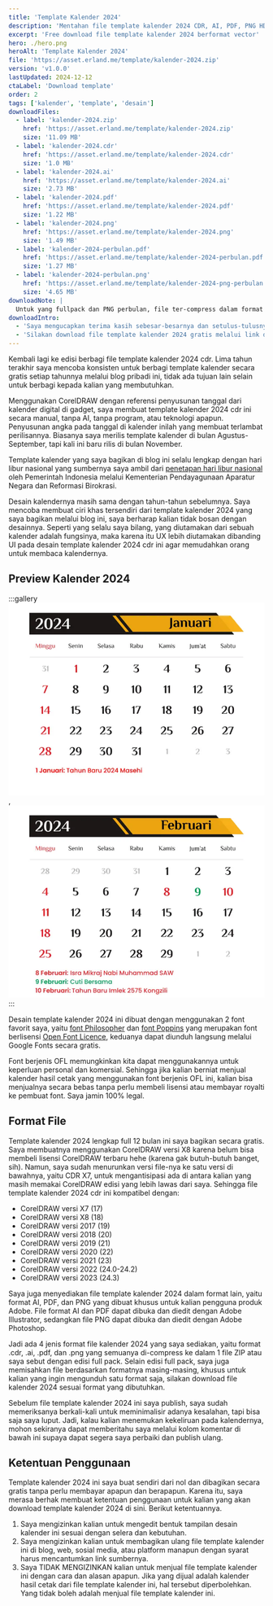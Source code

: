 ```yaml
---
title: 'Template Kalender 2024'
description: 'Mentahan file template kalender 2024 CDR, AI, PDF, PNG HD sekali klik link download gratis 100% full 12 bulan lengkap hari libur nasional.'
excerpt: 'Free download file template kalender 2024 berformat vector'
hero: ./hero.png
heroAlt: 'Template Kalender 2024'
file: 'https://asset.erland.me/template/kalender-2024.zip'
version: 'v1.0.0'
lastUpdated: 2024-12-12
ctaLabel: 'Download template'
order: 2
tags: ['kalender', 'template', 'desain']
downloadFiles:
  - label: 'kalender-2024.zip'
    href: 'https://asset.erland.me/template/kalender-2024.zip'
    size: '11.09 MB'
  - label: 'kalender-2024.cdr'
    href: 'https://asset.erland.me/template/kalender-2024.cdr'
    size: '1.0 MB'
  - label: 'kalender-2024.ai'
    href: 'https://asset.erland.me/template/kalender-2024.ai'
    size: '2.73 MB'
  - label: 'kalender-2024.pdf'
    href: 'https://asset.erland.me/template/kalender-2024.pdf'
    size: '1.22 MB'
  - label: 'kalender-2024.png'
    href: 'https://asset.erland.me/template/kalender-2024.png'
    size: '1.49 MB'
  - label: 'kalender-2024-perbulan.pdf'
    href: 'https://asset.erland.me/template/kalender-2024-perbulan.pdf'
    size: '1.27 MB'
  - label: 'kalender-2024-perbulan.png'
    href: 'https://asset.erland.me/template/kalender-2024-png-perbulan.zip'
    size: '4.65 MB'
downloadNote: |
  Untuk yang fullpack dan PNG perbulan, file ter-compress dalam format ZIP, perlu di-extract. Jika terdapat kendala, beri tahu saya melalui kolom komentar di bawah ini, akan saya usahakan respons secepatnya. Butuh komunikasi lebih lanjut? Hubungi saya melalui email hello@erland.me
downloadIntro:
  - 'Saya mengucapkan terima kasih sebesar-besarnya dan setulus-tulusnya kepada semuanya yang menghargai karya saya yang tidak seberapa ini. Sejak awal niat saya hanya untuk membantu dan berbagi ke sesama.'
  - 'Silakan download file template kalender 2024 gratis melalui link download di bawah ini. Link akan langsung terhubung ke file-nya, jadi hanya butuh sekali klik saja tanpa perlu melewati halaman safelink apapun yang merepotkan seperti di web lain. Semoga bermanfaat!'
---
```


Kembali lagi ke edisi berbagi file template kalender 2024 cdr. Lima tahun terakhir saya mencoba konsisten untuk berbagi template kalender secara gratis setiap tahunnya melalui blog pribadi ini, tidak ada tujuan lain selain untuk berbagi kepada kalian yang membutuhkan.

Menggunakan CorelDRAW dengan referensi penyusunan tanggal dari kalender digital di gadget, saya membuat template kalender 2024 cdr ini secara manual, tanpa AI, tanpa program, atau teknologi apapun. Penyusunan angka pada tanggal di kalender inilah yang membuat terlambat perilisannya. Biasanya saya merilis template kalender di bulan Agustus-September, tapi kali ini baru rilis di bulan November.

Template kalender yang saya bagikan di blog ini selalu lengkap dengan hari libur nasional yang sumbernya saya ambil dari [penetapan hari libur nasional](https://www.menpan.go.id/site/berita-terkini/pemerintah-tetapkan-hari-libur-nasional-dan-cuti-bersama-2024) oleh Pemerintah Indonesia melalui Kementerian Pendayagunaan Aparatur Negara dan Reformasi Birokrasi.

Desain kalendernya masih sama dengan tahun-tahun sebelumnya. Saya mencoba membuat ciri khas tersendiri dari template kalender 2024 yang saya bagikan melalui blog ini, saya berharap kalian tidak bosan dengan desainnya. Seperti yang selalu saya bilang, yang diutamakan dari sebuah kalender adalah fungsinya, maka karena itu UX lebih diutamakan dibanding UI pada desain template kalender 2024 cdr ini agar memudahkan orang untuk membaca kalendernya.

## Preview Kalender 2024

:::gallery
![Preview Template 2024](./template-kalender-2024.webp 'Januari'),
![Preview Template 2024](./download-template-kalender-2024.webp 'Februari')
:::

Desain template kalender 2024 ini dibuat dengan menggunakan 2 font favorit saya, yaitu [font Philosopher](https://fonts.google.com/specimen/Philosopher) dan [font Poppins](https://fonts.google.com/specimen/Poppins) yang merupakan font berlisensi [Open Font Licence](https://scripts.sil.org/cms/scripts/page.php?site_id=nrsi&id=OFL), keduanya dapat diunduh langsung melalui Google Fonts secara gratis.

Font berjenis OFL memungkinkan kita dapat menggunakannya untuk keperluan personal dan komersial. Sehingga jika kalian berniat menjual kalender hasil cetak yang menggunakan font berjenis OFL ini, kalian bisa menjualnya secara bebas tanpa perlu membeli lisensi atau membayar royalti ke pembuat font. Saya jamin 100% legal.

## Format File

Template kalender 2024 lengkap full 12 bulan ini saya bagikan secara gratis. Saya membuatnya menggunakan CorelDRAW versi X8 karena belum bisa membeli lisensi CorelDRAW terbaru hehe (karena gak butuh-butuh banget, sih). Namun, saya sudah menurunkan versi file-nya ke satu versi di bawahnya, yaitu CDR X7, untuk mengantisipasi ada di antara kalian yang masih memakai CorelDRAW edisi yang lebih lawas dari saya. Sehingga file template kalender 2024 cdr ini kompatibel dengan:

- CorelDRAW versi X7 (17)
- CorelDRAW versi X8 (18)
- CorelDRAW versi 2017 (19)
- CorelDRAW versi 2018 (20)
- CorelDRAW versi 2019 (21)
- CorelDRAW versi 2020 (22)
- CorelDRAW versi 2021 (23)
- CorelDRAW versi 2022 (24.0-24.2)
- CorelDRAW versi 2023 (24.3)

Saya juga menyediakan file template kalender 2024 dalam format lain, yaitu format AI, PDF, dan PNG yang dibuat khusus untuk kalian pengguna produk Adobe. File format AI dan PDF dapat dibuka dan diedit dengan Adobe Illustrator, sedangkan file PNG dapat dibuka dan diedit dengan Adobe Photoshop.

Jadi ada 4 jenis format file kalender 2024 yang saya sediakan, yaitu format .cdr, .ai, .pdf, dan .png yang semuanya di-compress ke dalam 1 file ZIP atau saya sebut dengan edisi full pack. Selain edisi full pack, saya juga memisahkan file berdasarkan formatnya masing-masing, khusus untuk kalian yang ingin mengunduh satu format saja, silakan download file kalender 2024 sesuai format yang dibutuhkan.

Sebelum file template kalender 2024 ini saya publish, saya sudah memeriksanya berkali-kali untuk meminimalisir adanya kesalahan, tapi bisa saja saya luput. Jadi, kalau kalian menemukan kekeliruan pada kalendernya, mohon sekiranya dapat memberitahu saya melalui kolom komentar di bawah ini supaya dapat segera saya perbaiki dan publish ulang.

## Ketentuan Penggunaan

Template kalender 2024 ini saya buat sendiri dari nol dan dibagikan secara gratis tanpa perlu membayar apapun dan berapapun. Karena itu, saya merasa berhak membuat ketentuan penggunaan untuk kalian yang akan download template kalender 2024 di sini. Berikut ketentuannya.

1. Saya mengizinkan kalian untuk mengedit bentuk tampilan desain kalender ini sesuai dengan selera dan kebutuhan.
2. Saya mengizinkan kalian untuk membagikan ulang file template kalender ini di blog, web, sosial media, atau platform manapun dengan syarat harus mencantumkan link sumbernya.
3. Saya TIDAK MENGIZINKAN kalian untuk menjual file template kalender ini dengan cara dan alasan apapun. Jika yang dijual adalah kalender hasil cetak dari file template kalender ini, hal tersebut diperbolehkan. Yang tidak boleh adalah menjual file template kalender ini.

